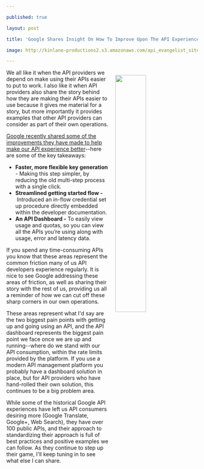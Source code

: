 ---
published: true
layout: post
title: 'Google Shares Insight On How To Improve Upon The API Experience'
image: http://kinlane-productions2.s3.amazonaws.com/api_evangelist_site/blog/google_improve_your_api_experience.png
---

<p><img style="padding: 15px;" src="https://kinlane-productions2.s3.amazonaws.com/api_evangelist_site/blog/google_improve_your_api_experience.png" alt="" width="40%" align="right" />
<p>We all like it when the API providers we depend on make using their APIs easier to put to work. I also like it when API providers also share the story behind how they are making their APIs easier to use because it gives me material for a story, but more importantly it provides examples that other API providers can consider as part of their own operations.
<p><a href="https://developers.googleblog.com/2016/10/key-improvements-for-your-api-experience.html">Google recently shared some of the improvements they have made to help make our API experience better</a>--here are some of the key takeaways:
<ul>
<li><strong>Faster, more flexible key generation </strong>- Making this step simpler, by reducing the old multi-step process with a single click.</li>
<li><strong>Streamlined getting started flow -</strong>&nbsp;Introduced an in-flow credential set up procedure directly embedded within the developer documentation.</li>
<li><strong>An API Dashboard -</strong> To easily view usage and quotas, so you can view all the APIs you&rsquo;re using along with usage, error and latency data.</li>
</ul>
<p>If you spend any time-consuming APIs you know that these areas represent the common friction many of us API developers experience regularly. It is nice to see Google addressing these areas of friction, as well as sharing their story with the rest of us, providing us all a reminder of how we can cut off these sharp corners in our own operations.
<p>These areas represent what I'd say are the two biggest pain points with getting up and going using an API, and the API dashboard represents the biggest pain point we face once we are up and running--where do we stand with our API consumption, within the rate limits provided by the platform. If you use a modern API management platform you probably have a dashboard solution in place, but for API providers who have hand-rolled their own solution, this continues to be a big problem area.
<p>While some of the historical Google API experiences have left us API consumers desiring more (Google Translate, Google+, Web Search), they have over 100 public APIs, and their approach to standardizing their approach is full of best practices and positive examples we can follow. As they continue to step up their game, I'll keep tuning in to see what else I can share.

